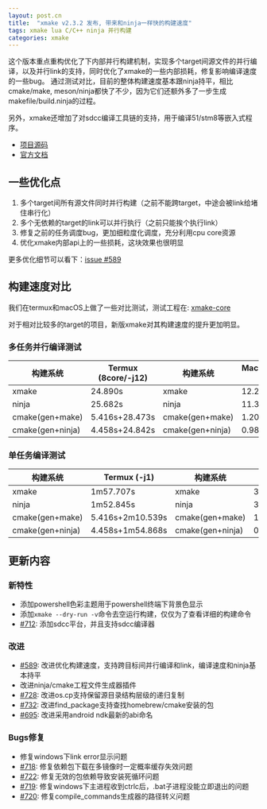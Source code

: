 ```yaml
---
layout: post.cn
title:  "xmake v2.3.2 发布, 带来和ninja一样快的构建速度"
tags: xmake lua C/C++ ninja 并行构建
categories: xmake
---
```


这个版本重点重构优化了下内部并行构建机制，实现多个target间源文件的并行编译，以及并行link的支持，同时优化了xmake的一些内部损耗，修复影响编译速度的一些bug。
通过测试对比，目前的整体构建速度基本跟ninja持平，相比cmake/make, meson/ninja都快了不少，因为它们还额外多了一步生成makefile/build.ninja的过程。

另外，xmake还增加了对sdcc编译工具链的支持，用于编译51/stm8等嵌入式程序。

* [项目源码](https://github.com/xmake-io/xmake)
* [官方文档](https://xmake.io/#/zh-cn/)

## 一些优化点

1. 多个target间所有源文件同时并行构建（之前不能跨target，中途会被link给堵住串行化）
2. 多个无依赖的target的link可以并行执行（之前只能挨个执行link）
3. 修复之前的任务调度bug，更加细粒度化调度，充分利用cpu core资源
4. 优化xmake内部api上的一些损耗，这块效果也很明显

更多优化细节可以看下：[issue #589](https://github.com/xmake-io/xmake/issues/589)

## 构建速度对比

我们在termux和macOS上做了一些对比测试，测试工程在: [xmake-core](https://github.com/xmake-io/xmake/tree/master/core)

对于相对比较多的target的项目，新版xmake对其构建速度的提升更加明显。

### 多任务并行编译测试

| 构建系统        | Termux (8core/-j12) | 构建系统         | MacOS (8core/-j12) |
|-----            | ----                | ---              | ---                |
|xmake            | 24.890s             | xmake            | 12.264s            |
|ninja            | 25.682s             | ninja            | 11.327s            |
|cmake(gen+make)  | 5.416s+28.473s      | cmake(gen+make)  | 1.203s+14.030s     |
|cmake(gen+ninja) | 4.458s+24.842s      | cmake(gen+ninja) | 0.988s+11.644s     |

### 单任务编译测试

| 构建系统        | Termux (-j1)     | 构建系统         | MacOS (-j1)    |
|-----            | ----             | ---              | ---            |
|xmake            | 1m57.707s        | xmake            | 39.937s        |
|ninja            | 1m52.845s        | ninja            | 38.995s        |
|cmake(gen+make)  | 5.416s+2m10.539s | cmake(gen+make)  | 1.203s+41.737s |
|cmake(gen+ninja) | 4.458s+1m54.868s | cmake(gen+ninja) | 0.988s+38.022s |







## 更新内容

### 新特性

* 添加powershell色彩主题用于powershell终端下背景色显示
* 添加`xmake --dry-run -v`命令去空运行构建，仅仅为了查看详细的构建命令
* [#712](https://github.com/xmake-io/xmake/issues/712): 添加sdcc平台，并且支持sdcc编译器

### 改进

* [#589](https://github.com/xmake-io/xmake/issues/589): 改进优化构建速度，支持跨目标间并行编译和link，编译速度和ninja基本持平
* 改进ninja/cmake工程文件生成器插件
* [#728](https://github.com/xmake-io/xmake/issues/728): 改进os.cp支持保留源目录结构层级的递归复制
* [#732](https://github.com/xmake-io/xmake/issues/732): 改进find_package支持查找homebrew/cmake安装的包
* [#695](https://github.com/xmake-io/xmake/issues/695): 改进采用android ndk最新的abi命名

### Bugs修复

* 修复windows下link error显示问题
* [#718](https://github.com/xmake-io/xmake/issues/718): 修复依赖包下载在多镜像时一定概率缓存失效问题
* [#722](https://github.com/xmake-io/xmake/issues/722): 修复无效的包依赖导致安装死循环问题
* [#719](https://github.com/xmake-io/xmake/issues/719): 修复windows下主进程收到ctrlc后，.bat子进程没能立即退出的问题
* [#720](https://github.com/xmake-io/xmake/issues/720): 修复compile_commands生成器的路径转义问题
